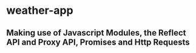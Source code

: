 # weather-app
## Making use of Javascript Modules, the Reflect API and Proxy API, Promises and Http Requests